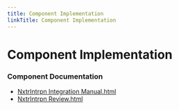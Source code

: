 ```yaml
---
title: Component Implementation
linkTitle: Component Implementation
---
```


# Component Implementation
### Component Documentation

- [NxtrIntrpn Integration Manual.html](doc/NxtrIntrpn%20Integration%20Manual.html)
- [NxtrIntrpn Review.html](doc/NxtrIntrpn%20Review.html)

